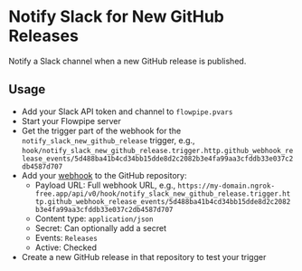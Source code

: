 # Notify Slack for New GitHub Releases

Notify a Slack channel when a new GitHub release is published.

## Usage

- Add your Slack API token and channel to `flowpipe.pvars`
- Start your Flowpipe server
- Get the trigger part of the webhook for the `notify_slack_new_github_release` trigger, e.g., `hook/notify_slack_new_github_release.trigger.http.github_webhook_release_events/5d488ba41b4cd34bb15dde8d2c2082b3e4fa99aa3cfddb33e037c2db4587d707`
- Add your [webhook](https://docs.github.com/en/webhooks/using-webhooks/creating-webhooks) to the GitHub repository:
  - Payload URL: Full webhook URL, e.g., `https://my-domain.ngrok-free.app/api/v0/hook/notify_slack_new_github_release.trigger.http.github_webhook_release_events/5d488ba41b4cd34bb15dde8d2c2082b3e4fa99aa3cfddb33e037c2db4587d707`
  - Content type: `application/json`
  - Secret: Can optionally add a secret
  - Events: `Releases`
  - Active: Checked
- Create a new GitHub release in that repository to test your trigger
